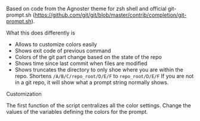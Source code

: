 Based on code from the Agnoster theme for zsh shell and official git-prompt.sh
(https://github.com/git/git/blob/master/contrib/completion/git-prompt.sh).

What this does differently is
- Allows to customize colors easily
- Shows exit code of previous command
- Colors of the git part change based on the state of the repo
- Shows time since last commit when files are modified
- Shows truncates the directory to only shoe where you are within the repo.
  Shortens `/A/B/C/repo_root/D/E/F` to `repo_root/D/E/F`
  If you are not in a git repo, it will show what a prompt string normally
  shows.

Customization

The first function of the script centralizes all the color settings.  Change the
values of the variables defining the colors for the prompt.

